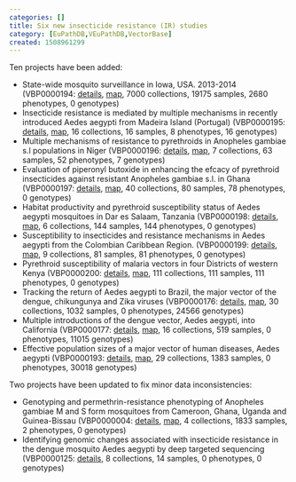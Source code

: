 ```yaml
---
categories: []
title: Six new insecticide resistance (IR) studies
category: [EuPathDB,VEuPathDB,VectorBase]
created: 1508961299
---
```

<p>
Ten projects have been added:<br/>
<ul>
<li>State-wide mosquito surveillance in Iowa, USA. 2013-2014 (VBP0000194: <a href="/popbio/project?id=VBP0000194">details</a>, <a href="/popbio/map/?projectID=VBP0000194&view=abnd">map</a>, 7000 collections, 19175 samples, 2680 phenotypes, 0 genotypes)</li>
<li>Insecticide resistance is mediated by multiple mechanisms in recently introduced Aedes aegypti from Madeira Island (Portugal) (VBP0000195: <a href="/popbio/project?id=VBP0000195">details</a>, <a href="/popbio/map/?projectID=VBP0000195">map</a>, 16 collections, 16 samples, 8 phenotypes, 16 genotypes)</li>
<li>Multiple mechanisms of resistance to pyrethroids in Anopheles gambiae s.l populations in Niger (VBP0000196: <a href="/popbio/project?id=VBP0000196">details</a>, <a href="/popbio/map/?projectID=VBP0000196">map</a>, 7 collections, 63 samples, 52 phenotypes, 7 genotypes)</li>
<li>Evaluation of piperonyl butoxide in enhancing the efcacy of pyrethroid insecticides against resistant Anopheles gambiae s.l. in Ghana (VBP0000197: <a href="/popbio/project?id=VBP0000197">details</a>, <a href="/popbio/map/?projectID=VBP0000197">map</a>, 40 collections, 80 samples, 78 phenotypes, 0 genotypes)</li>
<li>Habitat productivity and pyrethroid susceptibility status of Aedes aegypti mosquitoes in Dar es Salaam, Tanzania (VBP0000198: <a href="/popbio/project?id=VBP0000198">details</a>, <a href="/popbio/map/?projectID=VBP0000198">map</a>, 6 collections, 144 samples, 144 phenotypes, 0 genotypes)</li>
<li>Susceptibility to insecticides and resistance mechanisms in Aedes aegypti from the Colombian Caribbean Region. (VBP0000199: <a href="/popbio/project?id=VBP0000199">details</a>, <a href="/popbio/map/?projectID=VBP0000199">map</a>, 9 collections, 81 samples, 81 phenotypes, 0 genotypes)</li>
<li>Pyrethroid susceptibility of malaria vectors in four Districts of western Kenya (VBP0000200: <a href="/popbio/project?id=VBP0000200">details</a>, <a href="/popbio/map/?projectID=VBP0000200">map</a>, 111 collections, 111 samples, 111 phenotypes, 0 genotypes)</li>
<li>Tracking the return of Aedes aegypti to Brazil, the major vector of the dengue, chikungunya and Zika viruses (VBP0000176: <a href="/popbio/project?id=VBP0000176">details</a>, <a href="/popbio/map/?projectID=VBP0000176">map</a>, 30 collections, 1032 samples, 0 phenotypes, 24566 genotypes)</li>
<li>Multiple introductions of the dengue vector, Aedes aegypti, into California (VBP0000177: <a href="/popbio/project?id=VBP0000177">details</a>, <a href="/popbio/map/?projectID=VBP0000177">map</a>, 16 collections, 519 samples, 0 phenotypes, 11015 genotypes)</li>
<li>Effective population sizes of a major vector of human diseases, Aedes aegypti (VBP0000193: <a href="/popbio/project?id=VBP0000193">details</a>, <a href="/popbio/map/?projectID=VBP0000193">map</a>, 29 collections, 1383 samples, 0 phenotypes, 30018 genotypes)</li>
</ul>
Two projects have been updated to fix minor data inconsistencies:<br/>
<ul>
<li>Genotyping and permethrin-resistance phenotyping of Anopheles gambiae M and S form mosquitoes from Cameroon, Ghana, Uganda and Guinea-Bissau (VBP0000004: <a href="/popbio/project?id=VBP0000004">details</a>, <a href="/popbio/map/?projectID=VBP0000004">map</a>, 4 collections, 1833 samples, 2 phenotypes, 0 genotypes)</li>
<li>Identifying genomic changes associated with insecticide resistance in the dengue mosquito Aedes aegypti by deep targeted sequencing (VBP0000125: <a href="/popbio/project?id=VBP0000125">details</a>, 8 collections, 14 samples, 0 phenotypes, 0 genotypes)</li>
</ul>

